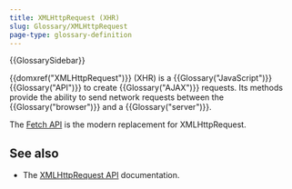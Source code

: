 ```yaml
---
title: XMLHttpRequest (XHR)
slug: Glossary/XMLHttpRequest
page-type: glossary-definition
---
```


{{GlossarySidebar}}

{{domxref("XMLHttpRequest")}} (XHR) is a {{Glossary("JavaScript")}} {{Glossary("API")}} to create {{Glossary("AJAX")}} requests. Its methods provide the ability to send network requests between the {{Glossary("browser")}} and a {{Glossary("server")}}.

The [Fetch API](/en-US/docs/Web/API/Fetch_API) is the modern replacement for XMLHttpRequest.

## See also

- The [XMLHttpRequest API](/en-US/docs/Web/API/XMLHttpRequest_API) documentation.
